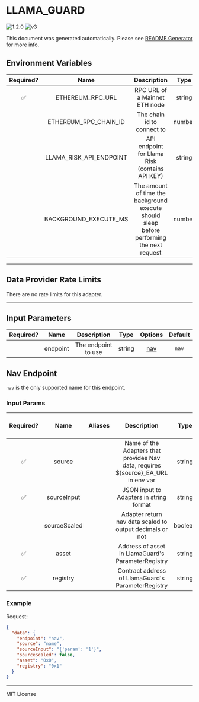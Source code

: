 # LLAMA_GUARD

![1.2.0](https://img.shields.io/github/package-json/v/smartcontractkit/external-adapters-js?filename=packages/composites/llama-guard/package.json) ![v3](https://img.shields.io/badge/framework%20version-v3-blueviolet)

This document was generated automatically. Please see [README Generator](../../scripts#readme-generator) for more info.

## Environment Variables

| Required? |          Name           |                                        Description                                        |  Type  | Options | Default |
| :-------: | :---------------------: | :---------------------------------------------------------------------------------------: | :----: | :-----: | :-----: |
|    ✅     |    ETHEREUM_RPC_URL     |                               RPC URL of a Mainnet ETH node                               | string |         |         |
|           |  ETHEREUM_RPC_CHAIN_ID  |                                The chain id to connect to                                 | number |         |   `1`   |
|           | LLAMA_RISK_API_ENDPOINT |                      API endpoint for Llama Risk (contains API KEY)                       | string |         |   ``    |
|           |  BACKGROUND_EXECUTE_MS  | The amount of time the background execute should sleep before performing the next request | number |         | `10000` |

---

## Data Provider Rate Limits

There are no rate limits for this adapter.

---

## Input Parameters

| Required? |   Name   |     Description     |  Type  |       Options        | Default |
| :-------: | :------: | :-----------------: | :----: | :------------------: | :-----: |
|           | endpoint | The endpoint to use | string | [nav](#nav-endpoint) |  `nav`  |

## Nav Endpoint

`nav` is the only supported name for this endpoint.

### Input Params

| Required? |     Name     | Aliases |                                    Description                                     |  Type   | Options | Default | Depends On | Not Valid With |
| :-------: | :----------: | :-----: | :--------------------------------------------------------------------------------: | :-----: | :-----: | :-----: | :--------: | :------------: |
|    ✅     |    source    |         | Name of the Adapters that provides Nav data, requires ${source}\_EA_URL in env var | string  |         |         |            |                |
|    ✅     | sourceInput  |         |                      JSON input to Adapters in string format                       | string  |         |         |            |                |
|           | sourceScaled |         |              Adapter return nav data scaled to output decimals or not              | boolean |         |         |            |                |
|    ✅     |    asset     |         |                 Address of asset in LlamaGuard's ParameterRegistry                 | string  |         |         |            |                |
|    ✅     |   registry   |         |                 Contract address of LlamaGuard's ParameterRegistry                 | string  |         |         |            |                |

### Example

Request:

```json
{
  "data": {
    "endpoint": "nav",
    "source": "name",
    "sourceInput": "{'param': '1'}",
    "sourceScaled": false,
    "asset": "0x0",
    "registry": "0x1"
  }
}
```

---

MIT License
